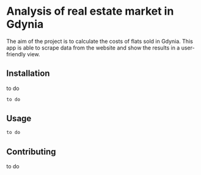 # Analysis of real estate market in Gdynia

The aim of the project is to calculate the costs of flats sold in Gdynia. This app is able to scrape data from the website and show the results in a user-friendly view.

## Installation

to do

```bash
to do
```

## Usage

```python
to do
```

## Contributing
to do


